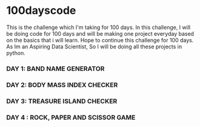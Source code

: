 # 100dayscode
This is the challenge which I'm taking for 100 days.
In this challenge, I will be doing code for 100 days and will be making one project everyday based on the basics that i will learn.
Hope to continue this challenge for 100 days.
As Im an Aspiring Data Scientist, So I will be doing all these projects in python.

### DAY 1: BAND NAME GENERATOR
### DAY 2: BODY MASS INDEX CHECKER
### DAY 3: TREASURE ISLAND CHECKER
### DAY 4 : ROCK, PAPER AND SCISSOR GAME
